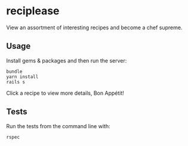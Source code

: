 # reciplease
View an assortment of interesting recipes and become a chef supreme.

## Usage

Install gems & packages and then run the server:

```
bundle
yarn install
rails s
```

Click a recipe to view more details, Bon Appétit!

## Tests

Run the tests from the command line with:

```
rspec
```